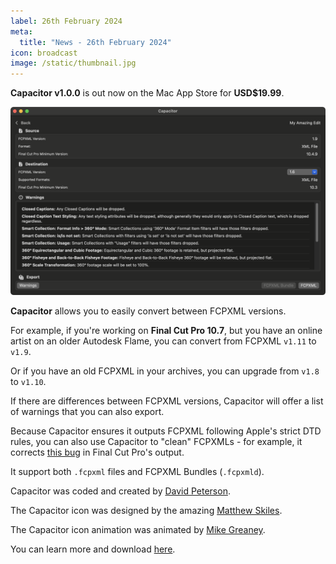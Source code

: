 ```yaml
---
label: 26th February 2024
meta:
  title: "News - 26th February 2024"
icon: broadcast
image: /static/thumbnail.jpg
---
```


**Capacitor v1.0.0** is out now on the Mac App Store for **USD$19.99**.

![](/static/capacitor-released.png)

**Capacitor** allows you to easily convert between FCPXML versions.

For example, if you're working on **Final Cut Pro 10.7**, but you have an online artist on an older Autodesk Flame, you can convert from FCPXML `v1.11` to `v1.9`.

Or if you have an old FCPXML in your archives, you can upgrade from `v1.8` to `v1.10`.

If there are differences between FCPXML versions, Capacitor will offer a list of warnings that you can also export.

Because Capacitor ensures it outputs FCPXML following Apple's strict DTD rules, you can also use Capacitor to "clean" FCPXMLs - for example, it corrects [this bug](https://github.com/CommandPost/FCPCafe/issues/314) in Final Cut Pro's output.

It support both `.fcpxml` files and FCPXML Bundles (`.fcpxmld`).

Capacitor was coded and created by [David Peterson](https://github.com/randomeizer).

The Capacitor icon was designed by the amazing [Matthew Skiles](http://matthewskiles.com).

The Capacitor icon animation was animated by [Mike Greaney](http://www.mikegreaney.com).

You can learn more and download [here](https://capacitor.fcp.cafe).